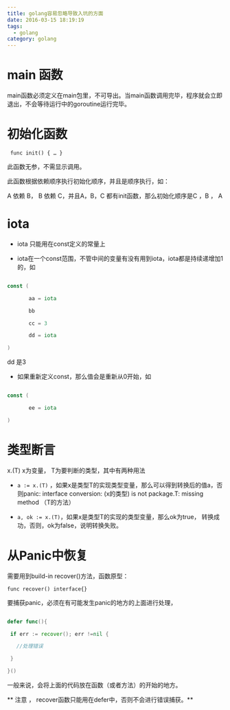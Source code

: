 ```yaml
---
title: golang容易忽略导致入坑的方面
date: 2016-03-15 18:19:19
tags:
  - golang
category: golang
---
```

# main 函数

main函数必须定义在main包里，不可导出。当main函数调用完毕，程序就会立即退出，不会等待运行中的goroutine运行完毕。



# 初始化函数

` func init() { … }`

此函数无参，不需显示调用。

此函数根据依赖顺序执行初始化顺序，并且是顺序执行，如：

A 依赖 B， B 依赖 C，并且A，B，C 都有init函数，那么初始化顺序是C ，B ， A



# iota

- iota 只能用在const定义的常量上

- iota在一个const范围，不管中间的变量有没有用到iota，iota都是持续递增加1的，如



``` go

const (

       aa = iota

       bb

       cc = 3

       dd = iota

)

```

dd 是3



- 如果重新定义const，那么值会是重新从0开始，如



``` go

const (

       ee = iota

)

```

# 类型断言

x.(T) x为变量， T为要判断的类型，其中有两种用法

- `a := x.(T)` ，如果x是类型T的实现类型变量，那么可以得到转换后的值a，否则panic: interface conversion: (x的类型) is not package.T: missing method （T的方法）

- `a, ok := x.(T)`，如果x是类型T的实现的类型变量，那么ok为true， 转换成功，否则，ok为false，说明转换失败。

# 从Panic中恢复

需要用到build-in recover()方法，函数原型：

`func recover() interface{}`

要捕获panic，必须在有可能发生panic的地方的上面进行处理，


``` go

defer func(){

 if err := recover(); err !=nil {

   //处理错误

 }

}()

```

一般来说，会将上面的代码放在函数（或者方法）的开始的地方。

** 注意 ， recover函数只能用在defer中，否则不会进行错误捕获。**
